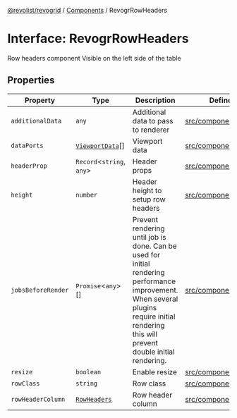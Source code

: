 [@revolist/revogrid](README.md) / [Components](Namespace.Components.md) / RevogrRowHeaders

# Interface: RevogrRowHeaders

Row headers component
Visible on the left side of the table

## Properties

| Property | Type | Description | Defined in |
| ------ | ------ | ------ | ------ |
| `additionalData` | `any` | Additional data to pass to renderer | [src/components.d.ts:631](https://github.com/revolist/revogrid/blob/6d16baf0ac19236f5511b0ce2aeccf75326e95c2/src/components.d.ts#L631) |
| `dataPorts` | [`ViewportData`](TypeAlias.ViewportData.md)[] | Viewport data | [src/components.d.ts:635](https://github.com/revolist/revogrid/blob/6d16baf0ac19236f5511b0ce2aeccf75326e95c2/src/components.d.ts#L635) |
| `headerProp` | `Record`\<`string`, `any`\> | Header props | [src/components.d.ts:639](https://github.com/revolist/revogrid/blob/6d16baf0ac19236f5511b0ce2aeccf75326e95c2/src/components.d.ts#L639) |
| `height` | `number` | Header height to setup row headers | [src/components.d.ts:643](https://github.com/revolist/revogrid/blob/6d16baf0ac19236f5511b0ce2aeccf75326e95c2/src/components.d.ts#L643) |
| `jobsBeforeRender` | `Promise`\<`any`\>[] | Prevent rendering until job is done. Can be used for initial rendering performance improvement. When several plugins require initial rendering this will prevent double initial rendering. | [src/components.d.ts:647](https://github.com/revolist/revogrid/blob/6d16baf0ac19236f5511b0ce2aeccf75326e95c2/src/components.d.ts#L647) |
| `resize` | `boolean` | Enable resize | [src/components.d.ts:651](https://github.com/revolist/revogrid/blob/6d16baf0ac19236f5511b0ce2aeccf75326e95c2/src/components.d.ts#L651) |
| `rowClass` | `string` | Row class | [src/components.d.ts:655](https://github.com/revolist/revogrid/blob/6d16baf0ac19236f5511b0ce2aeccf75326e95c2/src/components.d.ts#L655) |
| `rowHeaderColumn` | [`RowHeaders`](Interface.RowHeaders.md) | Row header column | [src/components.d.ts:659](https://github.com/revolist/revogrid/blob/6d16baf0ac19236f5511b0ce2aeccf75326e95c2/src/components.d.ts#L659) |

